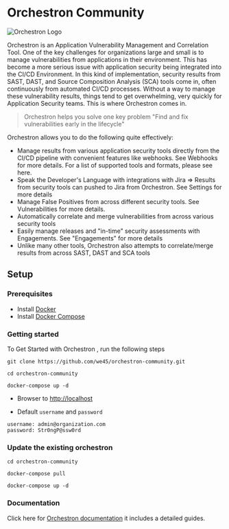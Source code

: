 # Orchestron Community

![Orchestron Logo](https://www.orchestron.io/hubfs/Orchestron%20November%202017/Image/logo.png?t=1528974210460)

Orchestron is an Application Vulnerability Management and Correlation Tool. One of the key challenges for organizations large and small is to manage vulnerabilities from applications in their environment. This has become a more serious issue with application security being integrated into the CI/CD Environment. In this kind of implementation, security results from SAST, DAST, and Source Composition Analysis (SCA) tools come in, often continuously from automated CI/CD processes. Without a way to manage these vulnerability results, things tend to get overwhelming, very quickly for Application Security teams. This is where Orchestron comes in. 

> Orchestron helps you solve one key problem "Find and fix vulnerabilities early in the lifecycle"

Orchestron allows you to do the following quite effectively: 

* Manage results from various application security tools directly from the CI/CD pipeline with convenient features like webhooks. See Webhooks for more details. For a list of supported tools and formats, please see here.
* Speak the Developer's Language with integrations with Jira => Results from security tools can pushed to Jira from Orchestron. See Settings for more details
* Manage False Positives from across different security tools. See Vulnerabilities for more details.
* Automatically correlate and merge vulnerabilities from across various security tools
* Easily manage releases and "in-time" security assessments with Engagements. See "Engagements" for more details
* Unlike many other tools, Orchestron also attempts to correlate/merge results from across SAST, DAST and SCA tools

## Setup

### Prerequisites
* Install [Docker](https://docs.docker.com/install/)
* Install [Docker Compose](https://docs.docker.com/compose/install/)

### Getting started


To Get Started with Orchestron , run the following steps

```commandline
git clone https://github.com/we45/orchestron-community.git

cd orchestron-community

docker-compose up -d

```

* Browser to [http://localhost](http://localhost)

* Default `username` and `password`

```commandline
username: admin@organization.com
password: Str0ngP@ssw0rd

```

### Update the existing orchestron
```commandline
cd orchestron-community

docker-compose pull

docker-compose up -d

```

### Documentation
Click here for [Orchestron documentation](https://docs-orchestron.netlify.com/) it includes a detailed guides.
